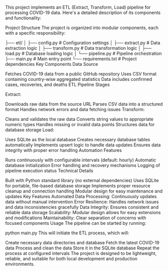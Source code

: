 This project implements an ETL (Extract, Transform, Load) pipeline for processing COVID-19 data. Here's a detailed description of its components and functionality:

Project Structure
The project is organized into modular components, each with a specific responsibility:


├── etl/
│   ├── config.py        # Configuration settings
│   ├── extract.py       # Data extraction logic
│   ├── transform.py     # Data transformation logic
│   ├── load.py         # Database loading logic
│   └── pipeline.py     # Pipeline orchestration
├── main.py             # Main entry point
└── requirements.txt    # Project dependencies
Key Components
Data Source

Fetches COVID-19 data from a public GitHub repository
Uses CSV format containing country-wise aggregated statistics
Data includes confirmed cases, recoveries, and deaths
ETL Pipeline Stages

Extract:

Downloads raw data from the source URL
Parses CSV data into a structured format
Handles network errors and data fetching issues
Transform:

Cleans and validates the raw data
Converts string values to appropriate numeric types
Handles missing or invalid data points
Structures data for database storage
Load:

Uses SQLite as the local database
Creates necessary database tables automatically
Implements upsert logic to handle data updates
Ensures data integrity with proper error handling
Automation Features

Runs continuously with configurable intervals (default: hourly)
Automatic database initialization
Error handling and recovery mechanisms
Logging of pipeline execution status
Technical Details

Built with Python standard library (no external dependencies)
Uses SQLite for portable, file-based database storage
Implements proper resource cleanup and connection handling
Modular design for easy maintenance and updates
Key Features
Automated Data Processing: Continuously updates data without manual intervention
Error Resilience: Handles network issues and data inconsistencies gracefully
Data Integrity: Ensures consistent and reliable data storage
Scalability: Modular design allows for easy extensions and modifications
Maintainability: Clear separation of concerns with focused components
Usage
The pipeline can be started by running:


python main.py
This will initiate the ETL process, which will:

Create necessary data directories and database
Fetch the latest COVID-19 data
Process and clean the data
Store it in the SQLite database
Repeat the process at configured intervals
The project is designed to be lightweight, reliable, and suitable for both local development and production environments.
